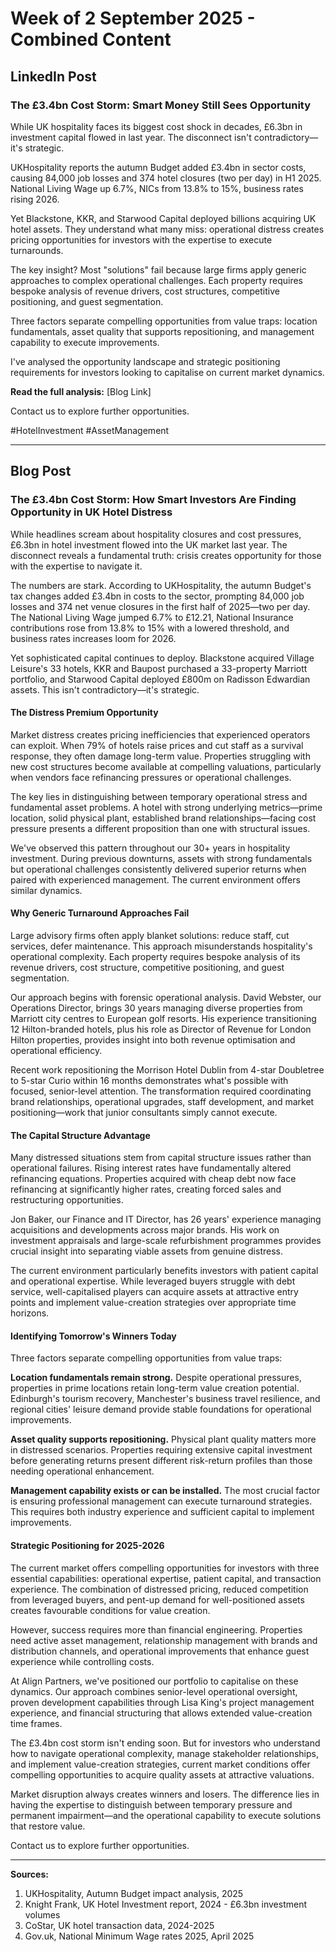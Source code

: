 # Week of 2 September 2025 - Combined Content

## LinkedIn Post

### The £3.4bn Cost Storm: Smart Money Still Sees Opportunity

While UK hospitality faces its biggest cost shock in decades, £6.3bn in investment capital flowed in last year. The disconnect isn't contradictory—it's strategic.

UKHospitality reports the autumn Budget added £3.4bn in sector costs, causing 84,000 job losses and 374 hotel closures (two per day) in H1 2025. National Living Wage up 6.7%, NICs from 13.8% to 15%, business rates rising 2026.

Yet Blackstone, KKR, and Starwood Capital deployed billions acquiring UK hotel assets. They understand what many miss: operational distress creates pricing opportunities for investors with the expertise to execute turnarounds.

The key insight? Most "solutions" fail because large firms apply generic approaches to complex operational challenges. Each property requires bespoke analysis of revenue drivers, cost structures, competitive positioning, and guest segmentation.

Three factors separate compelling opportunities from value traps: location fundamentals, asset quality that supports repositioning, and management capability to execute improvements.

I've analysed the opportunity landscape and strategic positioning requirements for investors looking to capitalise on current market dynamics.

**Read the full analysis:** [Blog Link]

Contact us to explore further opportunities.

#HotelInvestment #AssetManagement

---

## Blog Post

### The £3.4bn Cost Storm: How Smart Investors Are Finding Opportunity in UK Hotel Distress

While headlines scream about hospitality closures and cost pressures, £6.3bn in hotel investment flowed into the UK market last year. The disconnect reveals a fundamental truth: crisis creates opportunity for those with the expertise to navigate it.

The numbers are stark. According to UKHospitality, the autumn Budget's tax changes added £3.4bn in costs to the sector, prompting 84,000 job losses and 374 net venue closures in the first half of 2025—two per day. The National Living Wage jumped 6.7% to £12.21, National Insurance contributions rose from 13.8% to 15% with a lowered threshold, and business rates increases loom for 2026.

Yet sophisticated capital continues to deploy. Blackstone acquired Village Leisure's 33 hotels, KKR and Baupost purchased a 33-property Marriott portfolio, and Starwood Capital deployed £800m on Radisson Edwardian assets. This isn't contradictory—it's strategic.

#### The Distress Premium Opportunity

Market distress creates pricing inefficiencies that experienced operators can exploit. When 79% of hotels raise prices and cut staff as a survival response, they often damage long-term value. Properties struggling with new cost structures become available at compelling valuations, particularly when vendors face refinancing pressures or operational challenges.

The key lies in distinguishing between temporary operational stress and fundamental asset problems. A hotel with strong underlying metrics—prime location, solid physical plant, established brand relationships—facing cost pressure presents a different proposition than one with structural issues.

We've observed this pattern throughout our 30+ years in hospitality investment. During previous downturns, assets with strong fundamentals but operational challenges consistently delivered superior returns when paired with experienced management. The current environment offers similar dynamics.

#### Why Generic Turnaround Approaches Fail

Large advisory firms often apply blanket solutions: reduce staff, cut services, defer maintenance. This approach misunderstands hospitality's operational complexity. Each property requires bespoke analysis of its revenue drivers, cost structure, competitive positioning, and guest segmentation.

Our approach begins with forensic operational analysis. David Webster, our Operations Director, brings 30 years managing diverse properties from Marriott city centres to European golf resorts. His experience transitioning 12 Hilton-branded hotels, plus his role as Director of Revenue for London Hilton properties, provides insight into both revenue optimisation and operational efficiency.

Recent work repositioning the Morrison Hotel Dublin from 4-star Doubletree to 5-star Curio within 16 months demonstrates what's possible with focused, senior-level attention. The transformation required coordinating brand relationships, operational upgrades, staff development, and market positioning—work that junior consultants simply cannot execute.

#### The Capital Structure Advantage

Many distressed situations stem from capital structure issues rather than operational failures. Rising interest rates have fundamentally altered refinancing equations. Properties acquired with cheap debt now face refinancing at significantly higher rates, creating forced sales and restructuring opportunities.

Jon Baker, our Finance and IT Director, has 26 years' experience managing acquisitions and developments across major brands. His work on investment appraisals and large-scale refurbishment programmes provides crucial insight into separating viable assets from genuine distress.

The current environment particularly benefits investors with patient capital and operational expertise. While leveraged buyers struggle with debt service, well-capitalised players can acquire assets at attractive entry points and implement value-creation strategies over appropriate time horizons.

#### Identifying Tomorrow's Winners Today

Three factors separate compelling opportunities from value traps:

**Location fundamentals remain strong.** Despite operational pressures, properties in prime locations retain long-term value creation potential. Edinburgh's tourism recovery, Manchester's business travel resilience, and regional cities' leisure demand provide stable foundations for operational improvements.

**Asset quality supports repositioning.** Physical plant quality matters more in distressed scenarios. Properties requiring extensive capital investment before generating returns present different risk-return profiles than those needing operational enhancement.

**Management capability exists or can be installed.** The most crucial factor is ensuring professional management can execute turnaround strategies. This requires both industry experience and sufficient capital to implement improvements.

#### Strategic Positioning for 2025-2026

The current market offers compelling opportunities for investors with three essential capabilities: operational expertise, patient capital, and transaction experience. The combination of distressed pricing, reduced competition from leveraged buyers, and pent-up demand for well-positioned assets creates favourable conditions for value creation.

However, success requires more than financial engineering. Properties need active asset management, relationship management with brands and distribution channels, and operational improvements that enhance guest experience while controlling costs.

At Align Partners, we've positioned our portfolio to capitalise on these dynamics. Our approach combines senior-level operational oversight, proven development capabilities through Lisa King's project management experience, and financial structuring that allows extended value-creation time frames.

The £3.4bn cost storm isn't ending soon. But for investors who understand how to navigate operational complexity, manage stakeholder relationships, and implement value-creation strategies, current market conditions offer compelling opportunities to acquire quality assets at attractive valuations.

Market disruption always creates winners and losers. The difference lies in having the expertise to distinguish between temporary pressure and permanent impairment—and the operational capability to execute solutions that restore value.

Contact us to explore further opportunities.

---
**Sources:**
1. UKHospitality, Autumn Budget impact analysis, 2025
2. Knight Frank, UK Hotel Investment report, 2024 - £6.3bn investment volumes
3. CoStar, UK hotel transaction data, 2024-2025
4. Gov.uk, National Minimum Wage rates 2025, April 2025